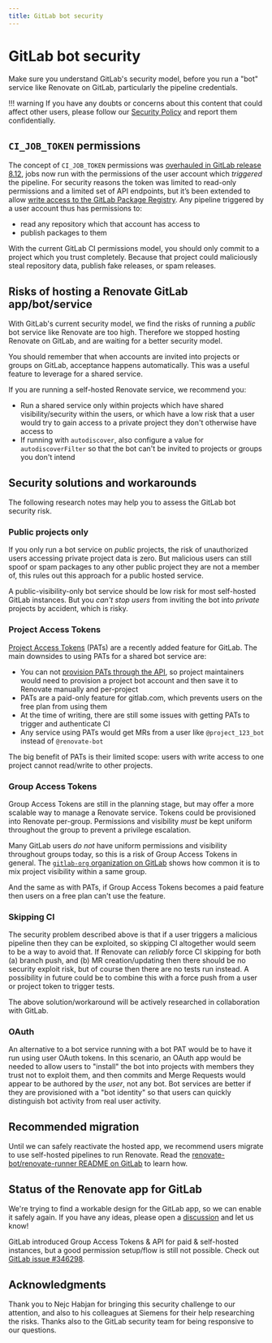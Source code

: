 ```yaml
---
title: GitLab bot security
---
```


# GitLab bot security

Make sure you understand GitLab's security model, before you run a "bot" service like Renovate on GitLab, particularly the pipeline credentials.

<!-- prettier-ignore -->
!!! warning
    If you have any doubts or concerns about this content that could affect other users, please follow our [Security Policy](https://github.com/renovatebot/renovate/security/policy) and report them confidentially.

## `CI_JOB_TOKEN` permissions

The concept of `CI_JOB_TOKEN` permissions was [overhauled in GitLab release 8.12](https://about.gitlab.com/releases/2016/09/22/gitlab-8-12-released/), jobs now run with the permissions of the user account which _triggered_ the pipeline.
For security reasons the token was limited to read-only permissions and a limited set of API endpoints, but it’s been extended to allow [write access to the GitLab Package Registry](https://docs.gitlab.com/ee/api/index.html#gitlab-ci-job-token).
Any pipeline triggered by a user account thus has permissions to:

-   read any repository which that account has access to
-   publish packages to them

With the current GitLab CI permissions model, you should only commit to a project which you trust completely.
Because that project could maliciously steal repository data, publish fake releases, or spam releases.

## Risks of hosting a Renovate GitLab app/bot/service

With GitLab's current security model, we find the risks of running a _public_ bot service like Renovate are too high.
Therefore we stopped hosting Renovate on GitLab, and are waiting for a better security model.

You should remember that when accounts are invited into projects or groups on GitLab, acceptance happens automatically.
This was a useful feature to leverage for a shared service.

If you are running a self-hosted Renovate service, we recommend you:

-   Run a shared service only within projects which have shared visibility/security within the users, or which have a low risk that a user would try to gain access to a private project they don't otherwise have access to
-   If running with `autodiscover`, also configure a value for `autodiscoverFilter` so that the bot can't be invited to projects or groups you don't intend

## Security solutions and workarounds

The following research notes may help you to assess the GitLab bot security risk.

### Public projects only

If you only run a bot service on _public_ projects, the risk of unauthorized users accessing private project data is zero.
But malicious users can still spoof or spam packages to any other public project they are not a member of, this rules out this approach for a public hosted service.

A public-visibility-only bot service should be low risk for most self-hosted GitLab instances.
But you _can't stop users_ from inviting the bot into _private_ projects by accident, which is risky.

### Project Access Tokens

[Project Access Tokens](https://docs.gitlab.com/ee/user/project/settings/project_access_tokens.html) (PATs) are a recently added feature for GitLab.
The main downsides to using PATs for a shared bot service are:

-   You can not [provision PATs through the API](https://gitlab.com/gitlab-org/gitlab/-/issues/238991), so project maintainers would need to provision a project bot account and then save it to Renovate manually and per-project
-   PATs are a paid-only feature for gitlab.com, which prevents users on the free plan from using them
-   At the time of writing, there are still some issues with getting PATs to trigger and authenticate CI
-   Any service using PATs would get MRs from a user like `@project_123_bot` instead of `@renovate-bot`

The big benefit of PATs is their limited scope: users with write access to one project cannot read/write to other projects.

### Group Access Tokens

Group Access Tokens are still in the planning stage, but may offer a more scalable way to manage a Renovate service.
Tokens could be provisioned into Renovate per-group.
Permissions and visibility _must_ be kept uniform throughout the group to prevent a privilege escalation.

Many GitLab users _do not_ have uniform permissions and visibility throughout groups today, so this is a risk of Group Access Tokens in general.
The [`gitlab-org` organization on GitLab](https://gitlab.com/gitlab-org) shows how common it is to mix project visibility within a same group.

And the same as with PATs, if Group Access Tokens becomes a paid feature then users on a free plan can't use the feature.

### Skipping CI

The security problem described above is that if a user triggers a malicious pipeline then they can be exploited, so skipping CI altogether would seem to be a way to avoid that.
If Renovate can _reliably_ force CI skipping for both (a) branch push, and (b) MR creation/updating then there should be no security exploit risk, but of course then there are no tests run instead.
A possibility in future could be to combine this with a force push from a user or project token to trigger tests.

The above solution/workaround will be actively researched in collaboration with GitLab.

### OAuth

An alternative to a bot service running with a bot PAT would be to have it run using user OAuth tokens.
In this scenario, an OAuth app would be needed to allow users to "install" the bot into projects with members they trust not to exploit them, and then commits and Merge Requests would appear to be authored by the _user_, not any bot.
Bot services are better if they are provisioned with a "bot identity" so that users can quickly distinguish bot activity from real user activity.

## Recommended migration

Until we can safely reactivate the hosted app, we recommend users migrate to use self-hosted pipelines to run Renovate.
Read the [renovate-bot/renovate-runner README on GitLab](https://gitlab.com/renovate-bot/renovate-runner/-/blob/HEAD/README.md) to learn how.

## Status of the Renovate app for GitLab

We're trying to find a workable design for the GitLab app, so we can enable it safely again.
If you have any ideas, please open a [discussion](https://github.com/renovatebot/renovate/discussions) and let us know!

GitLab introduced Group Access Tokens & API for paid & self-hosted instances, but a good permission setup/flow is still not possible.
Check out [GitLab issue #346298](https://gitlab.com/gitlab-org/gitlab/-/issues/346298).

## Acknowledgments

Thank you to Nejc Habjan for bringing this security challenge to our attention, and also to his colleagues at Siemens for their help researching the risks.
Thanks also to the GitLab security team for being responsive to our questions.
